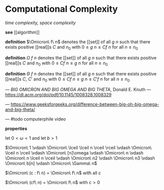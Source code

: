 # Computational Complexity

_time complexity, space complexity_

**see** [[algorithm]]

**definition** $\Omicron\ f\ n$ denotes the [[set]] of all $g\ n$ such that there exists positive [[real]]s $C$ and $n_0$ with $0 \le g\ n \le C f\ n$ for all $n \ge n_0$

**definition** $\Omega\ f\ n$ denotes the [[set]] of all $g\ n$ such that there exists positive [[real]]s $C$ and $n_0$ with $0 \le C f\ n \le g\ n$ for all $n \ge n_0$

**definition** $\Theta\ f\ n$ denotes the [[set]] of all $g\ n$ such that there exists positive [[real]]s $C$, $C'$ and $n_0$ with $0 \le Cf\ n \le g\ n \le C' f\ n$ for all $n \ge n_0$

&mdash; _BIG OMICRON AND BIG OMEGA AND BIG THETA_, Donald E. Knuth &mdash; <https://dl.acm.org/doi/pdf/10.1145/1008328.1008329>

&mdash; <https://www.geeksforgeeks.org/difference-between-big-oh-big-omega-and-big-theta/>

&mdash; #todo computerphile video

**properties**

let $0 < \omega < 1$ and let $b > 1$

$\Omicron\ 1 \vdash \Omicron\ \lceil \lceil n \rceil \rceil \vdash \Omicron\ \lceil n \rceil \vdash \Omicron\ [n]\omega \vdash \Omicron\ n \vdash \Omicron\ n \lceil n \rceil \vdash \Omicron\ n2 \vdash \Omicron\ n3 \vdash \Omicron\ b[n] \vdash \Omicron\ \Gamma\ n$

$\Omicron\ (c : f\ n) = \Omicron\ f\ n$ with all $c$

$\Omicron\ (cf\ n) = \Omicron\ f\ n$ with $c > 0$
